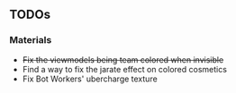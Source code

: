 TODOs
----------------
### Materials
- ~~Fix the viewmodels being team colored when invisible~~
- Find a way to fix the jarate effect on colored cosmetics
- Fix Bot Workers' ubercharge texture